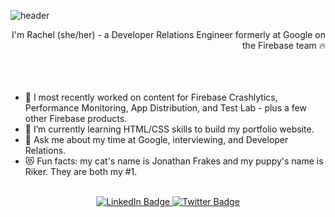 ![header](https://capsule-render.vercel.app/api?type=slice&reversal=true&color=99bdd2&height=200&text=RACHEL%20COLLINS&fontAlign=30&rotate=-13&fontAlignY=25&desc=Developer%20Relations%20Engineer&descAlign=30.&descAlignY=44&fontSize=50)

<div align=right>I'm Rachel (she/her) - a Developer Relations Engineer formerly at Google on the Firebase team 🔥</div>
<br/><br/><br/>

- 🔭 I most recently worked on content for Firebase Crashlytics, Performance Monitoring, App Distribution, and Test Lab - plus a few other Firebase products.
- 🌱 I’m currently learning HTML/CSS skills to build my portfolio website.
- 💬 Ask me about my time at Google, interviewing, and Developer Relations.
- 😻 Fun facts: my cat's name is Jonathan Frakes and my puppy's name is Riker. They are both my #1.

<br/>

<div align=center id="badges">
  <a href="https://www.linkedin.com/in/rachel-collins-10baaa99/">
    <img src="https://img.shields.io/badge/LinkedIn-blue?style=for-the-badge&logo=linkedin&logoColor=white" alt="LinkedIn Badge"/>
  </a>
  <a href="https://twitter.com/rachelatgoogle">
    <img src="https://img.shields.io/badge/Twitter-blue?style=for-the-badge&logo=twitter&logoColor=white" alt="Twitter Badge"/>
  </a>
</div>
